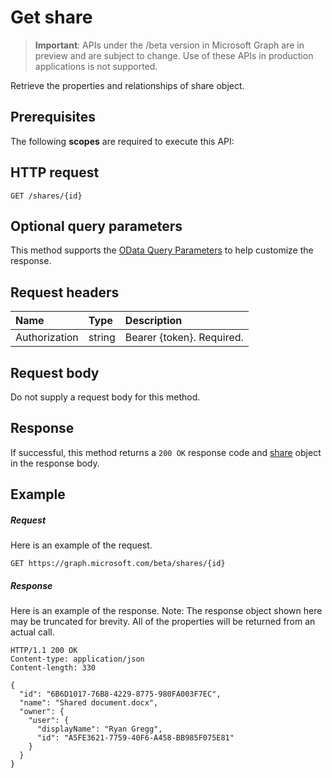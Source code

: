 # Get share

> **Important**: APIs under the /beta version in Microsoft Graph are in preview and are subject to change. Use of these APIs in production applications is not supported.

Retrieve the properties and relationships of share object.

## Prerequisites

The following **scopes** are required to execute this API:

## HTTP request

<!-- { "blockType": "ignored" } -->

```http
GET /shares/{id}
```

## Optional query parameters

This method supports the [OData Query Parameters](http://developer.microsoft.com/en-us/graph/docs/overview/query_parameters) to help customize the response.

## Request headers

| Name          | Type   | Description               |
| :------------ | :----- | :------------------------ |
| Authorization | string | Bearer {token}. Required. |

## Request body

Do not supply a request body for this method.

## Response

If successful, this method returns a `200 OK` response code and [share](../resources/shareddriveitem.md) object in the response body.

## Example

##### Request

Here is an example of the request.

<!-- {
  "blockType": "request",
  "name": "get_share"
}-->

```http
GET https://graph.microsoft.com/beta/shares/{id}
```

##### Response

Here is an example of the response. Note: The response object shown here may be truncated for brevity. All of the properties will be returned from an actual call.

<!-- {
  "blockType": "response",
  "truncated": true,
  "@odata.type": "microsoft.graph.sharedDriveItem"
} -->

```http
HTTP/1.1 200 OK
Content-type: application/json
Content-length: 330

{
  "id": "6B6D1017-76B8-4229-8775-980FA003F7EC",
  "name": "Shared document.docx",
  "owner": {
    "user": {
      "displayName": "Ryan Gregg",
      "id": "A5FE3621-7759-40F6-A458-BB985F075E81"
    }
  }
}
```

<!-- uuid: 8fcb5dbc-d5aa-4681-8e31-b001d5168d79
2015-10-25 14:57:30 UTC -->
<!-- {
  "type": "#page.annotation",
  "description": "Get share",
  "keywords": "",
  "section": "documentation",
  "tocPath": ""
}-->